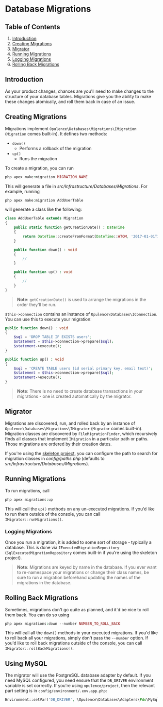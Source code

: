 # Database Migrations

## Table of Contents
1. [Introduction](#introduction)
2. [Creating Migrations](#creating-migrations)
3. [Migrator](#migrator)
4. [Running Migrations](#running-migrations)
  1. [Logging Migrations](#logging-migrations)
5. [Rolling Back Migrations](#rolling-back-migrations)

<h2 id="introduction">Introduction</h2>

As your product changes, chances are you'll need to make changes to the structure of your database tables.  Migrations give you the ability to make these changes atomically, and roll them back in case of an issue.

<h2 id="creating-migrations">Creating Migrations</h2>

Migrations implement `Opulence\Databases\Migrations\IMigration` (`Migration` comes built-in).  It defines two methods:

* `down()`
  * Performs a rollback of the migration
* `up()`
  * Runs the migration

To create a migration, you can run

```php
php apex make:migration MIGRATION_NAME
```

This will generate a file in _src/Infrastructure/Databases/Migrations_.  For example, running 

```php
php apex make:migration AddUserTable
```

will generate a class like the following:

```php
class AddUserTable extends Migration
{
    public static function getCreationDate() : DateTime
    {
        return DateTime::createFromFormat(DateTime::ATOM, '2017-01-01T12:00:00+00:00');
    }

    public function down() : void
    {
        // 
    }

    public function up() : void
    {
        // 
    }
}
```

> **Note:** `getCreationDate()` is used to arrange the migrations in the order they'll be run.

`$this->connection` contains an instance of `Opulence\Databases\IConnection`.  You can use this to execute your migration:

```php
public function down() : void
{
    $sql = 'DROP TABLE IF EXISTS users';
    $statement = $this->connection->prepare($sql);
    $statement->execute();
}

public function up() : void
{
    $sql = 'CREATE TABLE users (id serial primary key, email text)';
    $statement = $this->connection->prepare($sql);
    $statement->execute();
}
```

> **Note:** There is no need to create database transactions in your migrations - one is created automatically by the migrator.

<h2 id="migrator">Migrator</h2>

Migrations are discovered, run, and rolled back by an instance of `Opulence\Databases\Migrations\IMigrator` (`Migrator` comes built-in).  Migration classes are discovered by `FileMigrationFinder`, which recursively finds all classes that implement `IMigration` in a particular path or paths.  Those migrations are ordered by their creation dates.

If you're using the <a href="https://github.com/opulencephp/Project" target="_blank">skeleton project</a>, you can configure the path to search for migration classes in _config/paths.php_ (defaults to _src/Infrastructure/Databases/Migrations_).

<h2 id="running-migrations">Running Migrations</h2>

To run migrations, call

```php
php apex migrations:up
```

This will call the `up()` methods on any un-executed migrations.  If you'd like to run them outside of the console, you can call `IMigrator::runMigrations()`.

<h3 id="logging-migrations">Logging Migrations</h3>

Once you run a migration, it is added to some sort of storage - typically a database.  This is done via `IExecutedMigrationRepository` (`SqlExecutedMigrationRepository` comes built-in if you're using the skeleton project).

> **Note:** Migrations are keyed by name in the database.  If you ever want to re-namespace your migrations or change their class names, be sure to run a migration beforehand updating the names of the migrations in the database.

<h2 id="rolling-back-migrations">Rolling Back Migrations</h2>

Sometimes, migrations don't go quite as planned, and it'd be nice to roll them back.  You can do so using

```php
php apex migrations:down --number NUMBER_TO_ROLL_BACK
```

This will call all the `down()` methods in your executed migrations.  If you'd like to roll back all your migrations, simply don't pass the `--number` option.  If you'd like to roll back migrations outside of the console, you can call `IMigrator::rollBackMigrations()`.

<h2 id="using-mysql">Using MySQL</h2>

The migrator will use the PostgreSQL database adapter by default. If you need MySQL configured, you need ensure that the `DB_DRIVER` environment variable is set correctly. If you're using `opulence/project`, then the relevant part setting is in `config/environment/.env.app.php`:

```php
Environment::setVar('DB_DRIVER', \Opulence\Databases\Adapters\Pdo\MySql\Driver::class);
```

